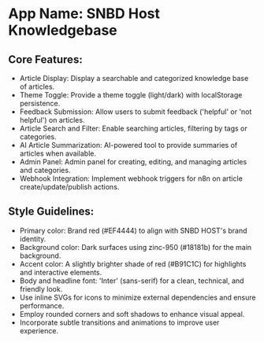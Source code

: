 # **App Name**: SNBD Host Knowledgebase

## Core Features:

- Article Display: Display a searchable and categorized knowledge base of articles.
- Theme Toggle: Provide a theme toggle (light/dark) with localStorage persistence.
- Feedback Submission: Allow users to submit feedback ('helpful' or 'not helpful') on articles.
- Article Search and Filter: Enable searching articles, filtering by tags or categories.
- AI Article Summarization: AI-powered tool to provide summaries of articles when available.
- Admin Panel: Admin panel for creating, editing, and managing articles and categories.
- Webhook Integration: Implement webhook triggers for n8n on article create/update/publish actions.

## Style Guidelines:

- Primary color: Brand red (#EF4444) to align with SNBD HOST's brand identity.
- Background color: Dark surfaces using zinc-950 (#18181b) for the main background.
- Accent color: A slightly brighter shade of red (#B91C1C) for highlights and interactive elements.
- Body and headline font: 'Inter' (sans-serif) for a clean, technical, and friendly look.
- Use inline SVGs for icons to minimize external dependencies and ensure performance.
- Employ rounded corners and soft shadows to enhance visual appeal.
- Incorporate subtle transitions and animations to improve user experience.